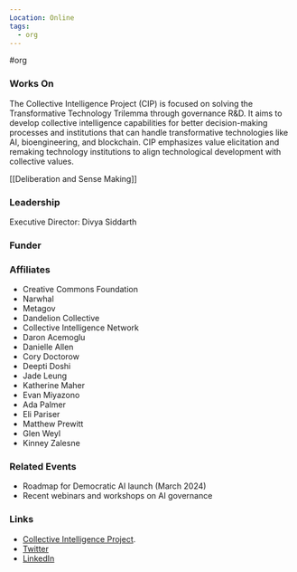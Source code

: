 ```yaml
---
Location: Online
tags:
  - org
---
```

#org

### Works On
The Collective Intelligence Project (CIP) is focused on solving the Transformative Technology Trilemma through governance R&D. It aims to develop collective intelligence capabilities for better decision-making processes and institutions that can handle transformative technologies like AI, bioengineering, and blockchain. CIP emphasizes value elicitation and remaking technology institutions to align technological development with collective values.

[[Deliberation and Sense Making]]

### Leadership
Executive Director: Divya Siddarth

### Funder


### Affiliates
- Creative Commons Foundation
- Narwhal
- Metagov
- Dandelion Collective
- Collective Intelligence Network
- Daron Acemoglu
- Danielle Allen
- Cory Doctorow
- Deepti Doshi
- Jade Leung
- Katherine Maher
- Evan Miyazono
- Ada Palmer
- Eli Pariser
- Matthew Prewitt
- Glen Weyl
- Kinney Zalesne

### Related Events
- Roadmap for Democratic AI launch (March 2024)
- Recent webinars and workshops on AI governance

### Links
- [Collective Intelligence Project](https://cip.org/).
- [Twitter](https://twitter.com/cip_org)
- [LinkedIn](https://www.linkedin.com/company/collective-intelligence-project)
